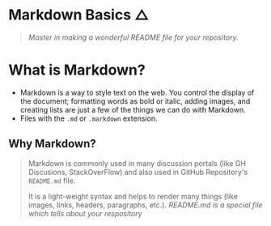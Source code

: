 # Markdown Basics △
> *Master in making a wonderful README file for your repository.*

# What is Markdown?
- Markdown is a way to style text on the web. You control the display of the document; formatting words as bold or italic, adding images, and creating lists are just a few of the things we can do with Markdown.
- Files with the `.md` or `.markdown` extension.

## Why Markdown?
> Markdown is commonly used in many discussion portals (like GH Discusions, StackOverFlow) and also used in GitHub Repository's `README.md` file.
> 
> It is a light-weight syntax and helps to render many things (like images, links, headers, paragraphs, etc.).
> *README.md is a special file which tells about your respository*


